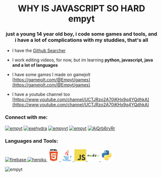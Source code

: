 <h1 align="center">WHY IS JAVASCRIPT SO HARD empyt</h1>
<h3 align="center">just a young 14 year old boy, i code some games and tools, and i have a lot of complications with my studdies, that's all</h3>

- I have the [Github Searcher](https://github.com/Empyt/Github-Searcher)

- I work editing videos, for now, but im learning **python, javascript, java and a lot of languages**

- I have some games I made on gamejolt [https://gamejolt.com/@Empyt/games](https://gamejolt.com/@Empyt/games)

- I have a youtube channel too [https://www.youtube.com/channel/UCTJRzo2A70jKHx9q4YQdhkA](https://www.youtube.com/channel/UCTJRzo2A70jKHx9q4YQdhkA)

<h3 align="left">Connect with me:</h3>
<p align="left">
<a href="https://dev.to/empyt" target="blank"><img align="center" src="https://raw.githubusercontent.com/rahuldkjain/github-profile-readme-generator/master/src/images/icons/Social/devto.svg" alt="empyt" height="30" width="40" /></a>
<a href="https://twitter.com/exehydra" target="blank"><img align="center" src="https://raw.githubusercontent.com/rahuldkjain/github-profile-readme-generator/master/src/images/icons/Social/twitter.svg" alt="exehydra" height="30" width="40" /></a>
<a href="https://instagram.com/empyyt" target="blank"><img align="center" src="https://raw.githubusercontent.com/rahuldkjain/github-profile-readme-generator/master/src/images/icons/Social/instagram.svg" alt="empyyt" height="30" width="40" /></a>
<a href="https://www.youtube.com/c/empyt" target="blank"><img align="center" src="https://raw.githubusercontent.com/rahuldkjain/github-profile-readme-generator/master/src/images/icons/Social/youtube.svg" alt="empyt" height="30" width="40" /></a>
<a href="https://discord.gg/AjQrb6rvRr" target="blank"><img align="center" src="https://raw.githubusercontent.com/rahuldkjain/github-profile-readme-generator/master/src/images/icons/Social/discord.svg" alt="AjQrb6rvRr" height="30" width="40" /></a>
</p>

<h3 align="left">Languages and Tools:</h3>
<p align="left"> <a href="https://firebase.google.com/" target="_blank" rel="noreferrer"> <img src="https://www.vectorlogo.zone/logos/firebase/firebase-icon.svg" alt="firebase" width="40" height="40"/> </a> <a href="https://heroku.com" target="_blank" rel="noreferrer"> <img src="https://www.vectorlogo.zone/logos/heroku/heroku-icon.svg" alt="heroku" width="40" height="40"/> </a> <a href="https://www.w3.org/html/" target="_blank" rel="noreferrer"> <img src="https://raw.githubusercontent.com/devicons/devicon/master/icons/html5/html5-original-wordmark.svg" alt="html5" width="40" height="40"/> </a> <a href="https://www.java.com" target="_blank" rel="noreferrer"> <img src="https://raw.githubusercontent.com/devicons/devicon/master/icons/java/java-original.svg" alt="java" width="40" height="40"/> </a> <a href="https://developer.mozilla.org/en-US/docs/Web/JavaScript" target="_blank" rel="noreferrer"> <img src="https://raw.githubusercontent.com/devicons/devicon/master/icons/javascript/javascript-original.svg" alt="javascript" width="40" height="40"/> </a> <a href="https://nodejs.org" target="_blank" rel="noreferrer"> <img src="https://raw.githubusercontent.com/devicons/devicon/master/icons/nodejs/nodejs-original-wordmark.svg" alt="nodejs" width="40" height="40"/> </a> <a href="https://www.python.org" target="_blank" rel="noreferrer"> <img src="https://raw.githubusercontent.com/devicons/devicon/master/icons/python/python-original.svg" alt="python" width="40" height="40"/> </a> </p>

<p><img align="center" src="https://github-readme-stats.vercel.app/api/top-langs?username=empyt&show_icons=true&locale=en&layout=compact" alt="empyt" /></p>
